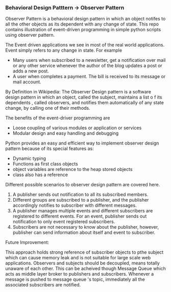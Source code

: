### Behavioral Design Patttern -> Observer Pattern

Observer Pattern is a behavioral design pattern in which an object notifes to all the other objects as its dependent with any change of state. 
This repo contains illustration of event-driven programming in simple python scripts using observer pattern.

The Event driven applications we see in most of the real world applications. Event simply refers to any change in state.      For example 
- Many users when subscribed to a newsletter, get a notification over mail or any other service whenever the author of the blog updates a post or adds a new post. 
- A user when completes a payment. The bill is received to its message or mail account.

By Definition in Wikipedia:
The Observer Design pattern is a software design pattern in which an object, called the subject, maintains a list o f its dependents , called observers, and notifies them automatically of any state change, by calling one of their methods.

The benefits of the event-driver programming are
- Loose coupling of various modules or application or services
- Modular design and easy handling and debugging 

Python provides an easy and efficient way to implement observer design pattern because of its special features as:
- Dynamic typing
- Functions as first class objects
- object variables are reference to the heap stored objects
- class also has a reference


 Different possible scenarios to observer design pattern are covered here.
1. A publisher sends out notification to all its subscribed members.
2. Different groups are subscribed to a publisher, and the publisher accordingly notifies to subscriber with different messages.
3. A publisher manages multiple events and different subscribers are registered to different events. For an event, publisher sends out notification to only event registered subscribers.
4. Subscribers are not necessary to know about the publisher, however, publisher can send information about itself and event to subscriber.


Future Improvement:

This approach holds strong reference of subscriber objects to pthe subject which can cause memory leak and is not suitable for large scale web applications. Observers and  subjects should be decoupled, means totally unaware of each other. This can be acheived though Message Queue which acts as middle layer  broker to  publishers and subscribers. Whenever a message is pushed to message queue 's topic, immediately all the associated subscribers are notified.


